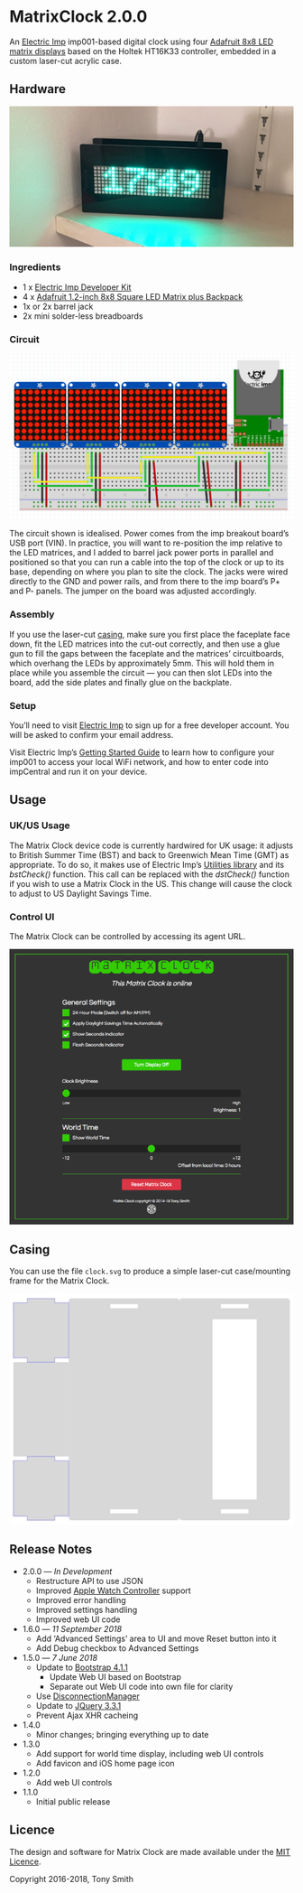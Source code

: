 # MatrixClock 2.0.0 #

An [Electric Imp](https://electricimp.com/) imp001-based digital clock using four [Adafruit 8x8 LED matrix displays](http://www.adafruit.com/products/1854) based on the Holtek HT16K33 controller, embedded in a custom laser-cut acrylic case.

## Hardware ##

<p><img src="images/matrixclock.jpg" width="760" alt="Matrix Clock in use"></p>

### Ingredients ##

- 1 x [Electric Imp Developer Kit](https://developer.electricimp.com/gettingstarted/devkits)
- 4 x [Adafruit 1.2-inch 8x8 Square LED Matrix plus Backpack](http://www.adafruit.com/products/1854)
- 1x or 2x barrel jack
- 2x mini solder-less breadboards

### Circuit ###

<p><img src="images/circuit.png" width="760" alt="Matrix Clock circuit"></p>

The circuit shown is idealised. Power comes from the imp breakout board’s USB port (VIN). In practice, you will want to re-position the imp relative to the LED matrices, and I added to barrel jack power ports in parallel and positioned so that you can run a cable into the top of the clock or up to its base, depending on where you plan to site the clock. The jacks were wired directly to the GND and power rails, and from there to the imp board’s P+ and P- panels. The jumper on the board was adjusted accordingly.

### Assembly ###

If you use the laser-cut [casing](#casing), make sure you first place the faceplate face down, fit the LED matrices into the cut-out correctly, and then use a glue gun to fill the gaps between the faceplate and the matrices’ circuitboards, which overhang the LEDs by approximately 5mm. This will hold them in place while you assemble the circuit &mdash; you can then slot LEDs into the board, add the side plates and finally glue on the backplate.

### Setup ###

You’ll need to visit [Electric Imp](https://impcentral.electricimp.com/login) to sign up for a free developer account. You will be asked to confirm your email address.

Visit Electric Imp’s [Getting Started Guide](https://developer.electricimp.com/gettingstarted/blinkup) to learn how to configure your imp001 to access your local WiFi network, and how to enter code into impCentral and run it on your device.

## Usage ##

### UK/US Usage ###

The Matrix Clock device code is currently hardwired for UK usage: it adjusts to British Summer Time (BST) and back to Greenwich Mean Time (GMT) as appropriate. To do so, it makes use of Electric Imp’s [Utilities library](https://developer.electricimp.com/libraries/utilities/utilities) and its *bstCheck()* function. This call can be replaced with the *dstCheck()* function if you wish to use a Matrix Clock in the US. This change will cause the clock to adjust to US Daylight Savings Time.

### Control UI ###

The Matrix Clock can be controlled by accessing its agent URL.

![Matrix Click UI](images/grab01.png)

## Casing ###

You can use the file `clock.svg` to produce a simple laser-cut case/mounting frame for the Matrix Clock.

[![Matrix Clock](images/laser.jpg)](files/clock.svg)

## Release Notes ##

- 2.0.0 &mdash; *In Development*
    - Restructure API to use JSON
    - Improved [Apple Watch Controller](https://github.com/smittytone/Controller) support
    - Improved error handling
    - Improved settings handling
    - Improved web UI code
- 1.6.0 &mdash; *11 September 2018*
    - Add ‘Advanced Settings’ area to UI and move Reset button into it
    - Add Debug checkbox to Advanced Settings
- 1.5.0 &mdash; *7 June 2018*
    - Update to [Bootstrap 4.1.1](https://getbootstrap.com/)
        - Update Web UI based on Bootstrap
        - Separate out Web UI code into own file for clarity
    - Use [DisconnectionManager](https://github.com/smittytone/generic/blob/master/disconnect.nut)
    - Update to [JQuery 3.3.1](https://jquery.com)
    - Prevent Ajax XHR cacheing
- 1.4.0
    - Minor changes; bringing everything up to date
- 1.3.0
    - Add support for world time display, including web UI controls
    - Add favicon and iOS home page icon
- 1.2.0
    - Add web UI controls
- 1.1.0
    - Initial public release

## Licence ##

The design and software for Matrix Clock are made available under the [MIT Licence](./LICENSE).

Copyright 2016-2018, Tony Smith
